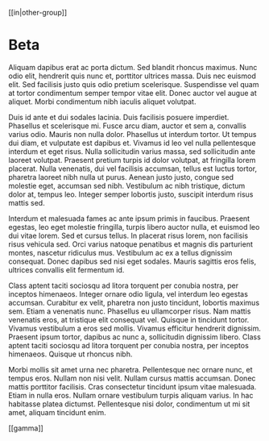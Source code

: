 [[in|other-group]]
# Beta
Aliquam dapibus erat ac porta dictum. Sed blandit rhoncus maximus. Nunc odio elit, hendrerit quis nunc et, porttitor ultrices massa. Duis nec euismod elit. Sed facilisis justo quis odio pretium scelerisque. Suspendisse vel quam at tortor condimentum semper tempor vitae elit. Donec auctor vel augue at aliquet. Morbi condimentum nibh iaculis aliquet volutpat.

Duis id ante et dui sodales lacinia. Duis facilisis posuere imperdiet. Phasellus et scelerisque mi. Fusce arcu diam, auctor et sem a, convallis varius odio. Mauris non nulla dolor. Phasellus ut interdum tortor. Ut tempus dui diam, et vulputate est dapibus et. Vivamus id leo vel nulla pellentesque interdum et eget risus. Nulla sollicitudin varius massa, sed sollicitudin ante laoreet volutpat. Praesent pretium turpis id dolor volutpat, at fringilla lorem placerat. Nulla venenatis, dui vel facilisis accumsan, tellus est luctus tortor, pharetra laoreet nibh nulla ut purus. Aenean justo justo, congue sed molestie eget, accumsan sed nibh. Vestibulum ac nibh tristique, dictum dolor at, tempus leo. Integer semper lobortis justo, suscipit interdum risus mattis sed.

Interdum et malesuada fames ac ante ipsum primis in faucibus. Praesent egestas, leo eget molestie fringilla, turpis libero auctor nulla, et euismod leo dui vitae lorem. Sed et cursus tellus. In placerat risus lorem, non facilisis risus vehicula sed. Orci varius natoque penatibus et magnis dis parturient montes, nascetur ridiculus mus. Vestibulum ac ex a tellus dignissim consequat. Donec dapibus sed nisi eget sodales. Mauris sagittis eros felis, ultrices convallis elit fermentum id.

Class aptent taciti sociosqu ad litora torquent per conubia nostra, per inceptos himenaeos. Integer ornare odio ligula, vel interdum leo egestas accumsan. Curabitur ex velit, pharetra non justo tincidunt, lobortis maximus sem. Etiam a venenatis nunc. Phasellus eu ullamcorper risus. Nam mattis venenatis eros, at tristique elit consequat vel. Quisque in tincidunt tortor. Vivamus vestibulum a eros sed mollis. Vivamus efficitur hendrerit dignissim. Praesent ipsum tortor, dapibus ac nunc a, sollicitudin dignissim libero. Class aptent taciti sociosqu ad litora torquent per conubia nostra, per inceptos himenaeos. Quisque ut rhoncus nibh.

Morbi mollis sit amet urna nec pharetra. Pellentesque nec ornare nunc, et tempus eros. Nullam non nisi velit. Nullam cursus mattis accumsan. Donec mattis porttitor facilisis. Cras consectetur tincidunt ipsum vitae malesuada. Etiam in nulla eros. Nullam ornare vestibulum turpis aliquam varius. In hac habitasse platea dictumst. Pellentesque nisi dolor, condimentum ut mi sit amet, aliquam tincidunt enim. 

[[gamma]]
